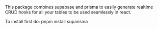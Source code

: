 This package combines supabase and prisma to easily generate realtime CRUD hooks for all your tables to be used seamlessly in react.

To install first do:
pnpm install suparisma